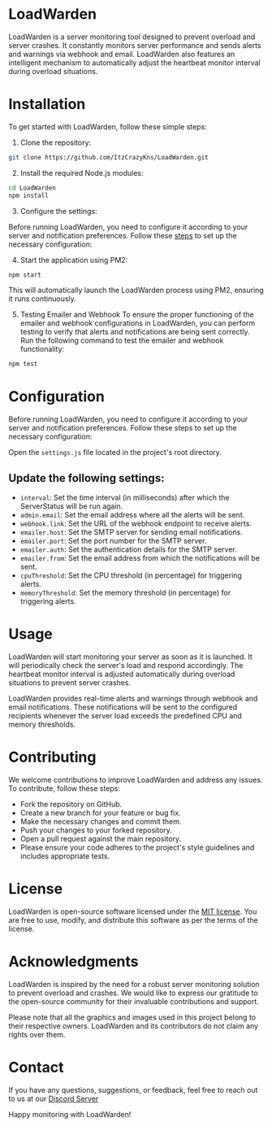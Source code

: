 # LoadWarden
LoadWarden is a server monitoring tool designed to prevent overload and server crashes. It constantly monitors server performance and sends alerts and warnings via webhook and email. LoadWarden also features an intelligent mechanism to automatically adjust the heartbeat monitor interval during overload situations.

# Installation
To get started with LoadWarden, follow these simple steps:

1. Clone the repository:

```bash
git clone https://github.com/ItzCrazyKns/LoadWarden.git
```
2. Install the required Node.js modules:

```bash
cd LoadWarden
npm install
```
3. Configure the settings:

Before running LoadWarden, you need to configure it according to your server and notification preferences. Follow these [steps](#configuration) to set up the necessary configuration:

4. Start the application using PM2:

```bash
npm start
```
This will automatically launch the LoadWarden process using PM2, ensuring it runs continuously.

5. Testing Emailer and Webhook
To ensure the proper functioning of the emailer and webhook configurations in LoadWarden, you can perform testing to verify that alerts and notifications are being sent correctly. Run the following command to test the emailer and webhook functionality:
```bash
npm test
```

# Configuration
Before running LoadWarden, you need to configure it according to your server and notification preferences. Follow these steps to set up the necessary configuration:

Open the `settings.js` file located in the project's root directory.

## Update the following settings:

- `interval`: Set the time interval (in milliseconds) after which the ServerStatus will be run again.
- `admin.email`: Set the email address where all the alerts will be sent.
- `webhook.link`: Set the URL of the webhook endpoint to receive alerts.
- `emailer.host`: Set the SMTP server for sending email notifications.
- `emailer.port`: Set the port number for the SMTP server.
- `emailer.auth`: Set the authentication details for the SMTP server.
- `emailer.from`: Set the email address from which the notifications will be sent.
- `cpuThreshold`: Set the CPU threshold (in percentage) for triggering alerts.
- `memoryThreshold`: Set the memory threshold (in percentage) for triggering alerts.
# Usage
LoadWarden will start monitoring your server as soon as it is launched. It will periodically check the server's load and respond accordingly. The heartbeat monitor interval is adjusted automatically during overload situations to prevent server crashes.

LoadWarden provides real-time alerts and warnings through webhook and email notifications. These notifications will be sent to the configured recipients whenever the server load exceeds the predefined CPU and memory thresholds.

# Contributing
We welcome contributions to improve LoadWarden and address any issues. To contribute, follow these steps:

- Fork the repository on GitHub.
- Create a new branch for your feature or bug fix.
- Make the necessary changes and commit them.
- Push your changes to your forked repository.
- Open a pull request against the main repository.
- Please ensure your code adheres to the project's style guidelines and includes appropriate tests.

# License
LoadWarden is open-source software licensed under the [MIT license](https://mit-license.org/). You are free to use, modify, and distribute this software as per the terms of the license.

# Acknowledgments
LoadWarden is inspired by the need for a robust server monitoring solution to prevent overload and crashes. We would like to express our gratitude to the open-source community for their invaluable contributions and support.

Please note that all the graphics and images used in this project belong to their respective owners. LoadWarden and its contributors do not claim any rights over them.
# Contact
If you have any questions, suggestions, or feedback, feel free to reach out to us at our [Discord Server](soon™️
)

Happy monitoring with LoadWarden!
